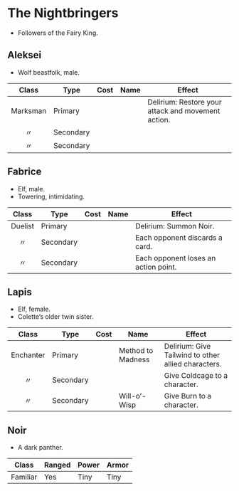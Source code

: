 # The Nightbringers

  - Followers of the Fairy King.

## Aleksei

  - Wolf beastfolk, male.

|  Class   | Type      | Cost | Name | Effect                                             |
| :------: | --------- | :--: | ---- | -------------------------------------------------- |
| Marksman | Primary   |      |      | Delirium: Restore your attack and movement action. |
|    〃     | Secondary |      |      |                                                    |
|    〃     | Secondary |      |      |                                                    |

## Fabrice

  - Elf, male.
  - Towering, intimidating.

|  Class  | Type      | Cost | Name | Effect                               |
| :-----: | --------- | :--: | ---- | ------------------------------------ |
| Duelist | Primary   |      |      | Delirium: Summon Noir.               |
|    〃    | Secondary |      |      | Each opponent discards a card.       |
|    〃    | Secondary |      |      | Each opponent loses an action point. |

## Lapis

  - Elf, female.
  - Colette’s older twin sister.

|   Class   | Type      | Cost | Name              | Effect                                              |
| :-------: | --------- | :--: | ----------------- | --------------------------------------------------- |
| Enchanter | Primary   |      | Method to Madness | Delirium: Give Tailwind to other allied characters. |
|     〃     | Secondary |      |                   | Give Coldcage to a character.                       |
|     〃     | Secondary |      | Will-o’-Wisp      | Give Burn to a character.                           |

## Noir

  - A dark panther.

|  Class   | Ranged | Power | Armor |
| :------: | ------ | ----- | ----- |
| Familiar | Yes    | Tiny  | Tiny  |
